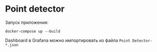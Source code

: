 # Point detector

Запуск приложения:
```
docker-compose up --build
```

Dashboard в Grafana можно импортировать из файла `Point Detector-*.json`

